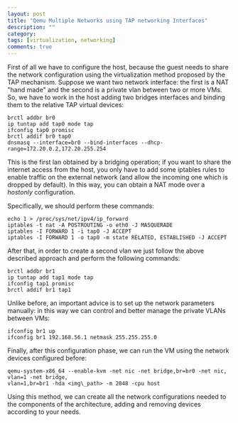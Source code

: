 ```yaml
---
layout: post
title: "Qemu Multiple Networks using TAP networking Interfaces"
description: ""
category: 
tags: [virtualization, networking]
comments: true
---
```


First of all we have to configure the host, because the guest needs to share the network
configuration using the virtualization method proposed by the TAP mechanism.
Suppose we want two network interface: the first is a NAT "hand made" and the second is a private
vlan between two or more VMs.
So, we have to work in the host adding two bridges interfaces and binding them to the relative TAP
virtual devices:


	brctl addbr br0
	ip tuntap add tap0 mode tap
	ifconfig tap0 promisc
	brctl addif br0 tap0
	dnsmasq --interface=br0 --bind-interfaces --dhcp-range=172.20.0.2,172.20.255.254

This is the first lan obtained by a bridging operation; if you want to share the internet access from
the host, you only have to add some iptables rules to enable traffic on the external network (and
allow the incoming one which is dropped by default).
In this way, you can obtain a NAT mode over a _hostonly_ configuration.

Specifically, we should perform these commands:


	echo 1 > /proc/sys/net/ipv4/ip_forward
	iptables -t nat -A POSTROUTING -o eth0 -J MASQUERADE
	iptables -I FORWARD 1 -i tap0 -J ACCEPT
	iptables -I FORWARD 1 -o tap0 -m state RELATED, ESTABLISHED -J ACCEPT

After that, in order to create a second vlan we just follow the above described approach and perform
the following commands:


	brctl addbr br1
	ip tuntap add tap1 mode tap
	ifconfig tap1 promisc
	brctl addif br1 tap1

Unlike before, an important advice is to set up the network parameters manually: in this way we can
control and better manage the private VLANs between VMs:


	ifconfig br1 up
	ifconfig br1 192.168.56.1 netmask 255.255.255.0

Finally, after this configuration phase, we can run the VM using the network devices configured before:


	qemu-system-x86_64 --enable-kvm -net nic -net bridge,br=br0 -net nic, vlan=1 -net bridge,
	vlan=1,br=br1 -hda <img\_path> -m 2048 -cpu host

Using this method, we can create all the network configurations needed to the components of the architecture, adding and removing devices according to your needs.
